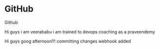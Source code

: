 # GitHub

Github 

Hi guys i am veerababu i am trained to devops coaching as a praveendemy

Hi guys goog afternoon!!!
committing changes
webhook added
